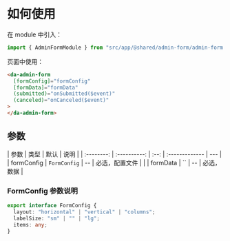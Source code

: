 # 如何使用

在 module 中引入：

```ts
import { AdminFormModule } from "src/app/@shared/admin-form/admin-form.module";
```

页面中使用：

```html
<da-admin-form
  [formConfig]="formConfig"
  [formData]="formData"
  (submitted)="onSubmitted($event)"
  (canceled)="onCanceled($event)"
>
</da-admin-form>
```

## 参数

|    参数    |     类型     | 默认 | 说明           |
| :--------: | :----------: | :--: | :------------- | --- |
| formConfig | `FormConfig` |  --  | 必选，配置文件 |     |
|  formData  |      ``      |  --  | 必选，数据     |

### FormConfig 参数说明

```ts
export interface FormConfig {
  layout: "horizontal" | "vertical" | "columns";
  labelSize: "sm" | "" | "lg";
  items: any;
}
```
